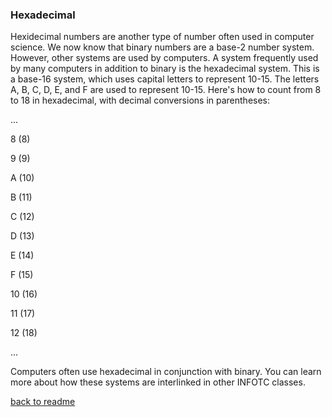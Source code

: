### Hexadecimal

Hexidecimal numbers are another type of number often used in computer science. We now know that binary numbers are a base-2 number system. However, other systems are used by computers. A system frequently used by many computers in addition to binary is the hexadecimal system. This is a base-16 system, which uses capital letters to represent 10-15. The letters A, B, C, D, E, and F are used to represent 10-15. Here's how to count from 8 to 18 in hexadecimal, with decimal conversions in parentheses: 

...

8 (8)

9 (9)

A (10)

B (11)

C (12)

D (13)

E (14)

F (15)

10 (16)

11 (17)

12 (18)

...

Computers often use hexadecimal in conjunction with binary. You can learn more about how these systems are interlinked in other INFOTC classes.

[back to readme](README.md)
